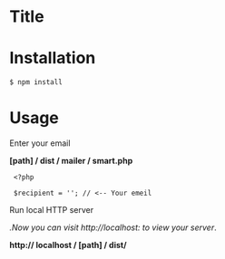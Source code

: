 # Title



# Installation

```$ npm install```


# Usage

Enter your email

**[path] / dist / mailer / smart.php**

```
 <?php 

 $recipient = ''; // <-- Your emeil
```
Run local HTTP server

<em>.Now you can visit http://localhost: to view your server</em>.

**http:// localhost / [path] / dist/**


